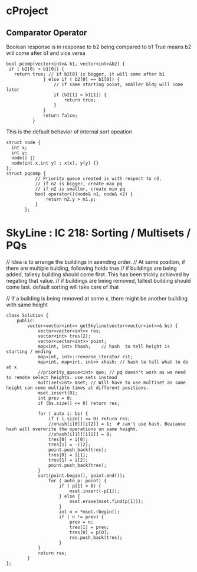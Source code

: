 # cProject

## Comparator Operator
  Boolean response is in response to b2 being compared to b1
  True means b2 will come after b1 and vice versa
 ```
bool pcomp(vector<int>& b1, vector<int>&b2) {
  if ( b2[0] > b1[0]) {
    return true; // if b2[0] is bigger, it will come after b1
               } else if ( b2[0] == b1[0]) {
                   // if same starting point, smaller bldg will come later
                   if (b2[1] < b1[1]) {
                       return true;
                   } 
               }
               return false;
           }
  ```                                   
 This is the default behavior of internal sort opeation
 ```          
 struct node {
   int x;
   int y;
   node() {}
   node(int x,int y) : x(x), y(y) {}
 };
struct pqcomp {
            // Priority queue created is with respect to n2. 
            // if n2 is bigger, create max pq
            // if n2 is smaller, create min pq
            bool operator()(node& n1, node& n2) {
                return n2.y > n1.y;
            }
        };
 ```    
# SkyLine : lC 218: Sorting / Multisets / PQs
// Idea is to arrange the buildings in asending order.
// At same position, if there are multiple bulding, following holds true
// if buildings are being added, tallesy building should come first. This has been trickly achieved by negating that value.
// if buildings are being removed, tallest building should come last. default sorting will take care of that

// If a building is being removed at some x, there might be another building with same height
```
class Solution {
    public:    
        vector<vector<int>> getSkyline(vector<vector<int>>& bs) {
            vector<vector<int>> res;
            vector<int> tres(2);
            vector<vector<int>> point;
            map<int, int> hhash;    // hash  to tell height is starting / ending
            map<int, int>::reverse_iterator rit;
            map<int, map<int, int>> xhash; // hash to tell what to do at x
            //priority_queue<int> que; // pq doesn't work as we need to remote select heights. use sets instead
            multiset<int> mset; // Will have to use multiset as same height can come multiple times at different positions.
            mset.insert(0);
            int prev = 0;
            if (bs.size() <= 0) return res;
            
            for ( auto i: bs) {
                if ( i.size() <= 0) return res;
                //xhash[i[0]][i[2]] = 1;  # can't use hash. Beacause hash will overwrite the operations on same height.
                //xhash[i[1]][i[2]] = 0; 
                tres[0] = i[0];
                tres[1] = -i[2];
                point.push_back(tres);
                tres[0] = i[1];
                tres[1] = i[2];
                point.push_back(tres);
            }
            sort(point.begin(), point.end());
                for ( auto p: point) {
                    if ( p[1] < 0) {
                        mset.insert(-p[1]);
                    } else {
                        mset.erase(mset.find(p[1]));
                    }
                    int n = *mset.rbegin();
                    if ( n != prev) { 
                        prev = n;
                        tres[1] = prev;
                        tres[0] = p[0];
                        res.push_back(tres);
                    }
            }
            return res;
        }
};
```

